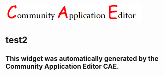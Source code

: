 ![CAE](https://github.com/PhilCAEOrg2/frontendComponent-2/blob/gh-pages/img/logo.png)  

test2
===================


This widget was automatically generated by the Community Application Editor CAE.  
---------------
